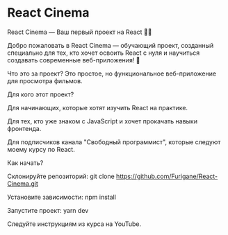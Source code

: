 # React Cinema

React Cinema — Ваш первый проект на React 🎥✨

Добро пожаловать в React Cinema — обучающий проект, созданный специально для тех, кто хочет освоить React с нуля и научиться создавать современные веб-приложения! 🚀

Что это за проект? Это простое, но функциональное веб-приложение для просмотра фильмов.

Для кого этот проект?

Для начинающих, которые хотят изучить React на практике.

Для тех, кто уже знаком с JavaScript и хочет прокачать навыки фронтенда.

Для подписчиков канала "Свободный программист", которые следуют моему курсу по React.

Как начать?

Склонируйте репозиторий: git clone https://github.com/Furigane/React-Cinema.git

Установите зависимости: npm install

Запустите проект: yarn dev

Следуйте инструкциям из курса на YouTube.
